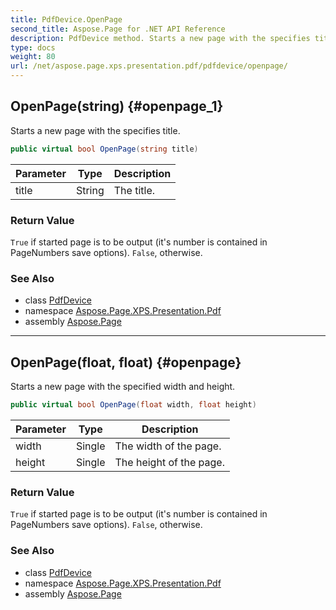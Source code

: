 ```yaml
---
title: PdfDevice.OpenPage
second_title: Aspose.Page for .NET API Reference
description: PdfDevice method. Starts a new page with the specifies title
type: docs
weight: 80
url: /net/aspose.page.xps.presentation.pdf/pdfdevice/openpage/
---
```

## OpenPage(string) {#openpage_1}

Starts a new page with the specifies title.

```csharp
public virtual bool OpenPage(string title)
```

| Parameter | Type | Description |
| --- | --- | --- |
| title | String | The title. |

### Return Value

`True` if started page is to be output (it's number is contained in PageNumbers save options). `False`, otherwise.

### See Also

* class [PdfDevice](../)
* namespace [Aspose.Page.XPS.Presentation.Pdf](../../pdfdevice/)
* assembly [Aspose.Page](../../../)

---

## OpenPage(float, float) {#openpage}

Starts a new page with the specified width and height.

```csharp
public virtual bool OpenPage(float width, float height)
```

| Parameter | Type | Description |
| --- | --- | --- |
| width | Single | The width of the page. |
| height | Single | The height of the page. |

### Return Value

`True` if started page is to be output (it's number is contained in PageNumbers save options). `False`, otherwise.

### See Also

* class [PdfDevice](../)
* namespace [Aspose.Page.XPS.Presentation.Pdf](../../pdfdevice/)
* assembly [Aspose.Page](../../../)


